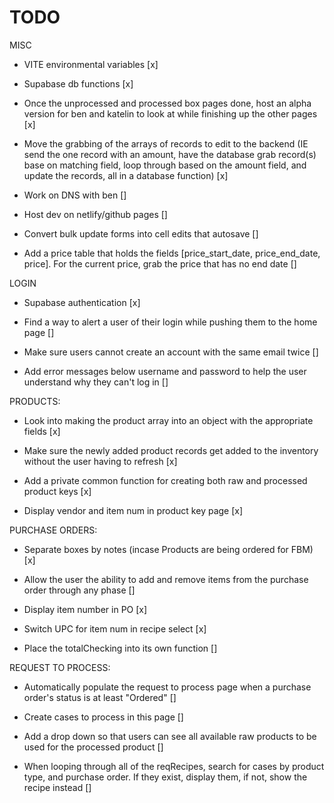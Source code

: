 # TODO
MISC
- VITE environmental variables [x]

- Supabase db functions [x]

- Once the unprocessed and processed box pages done, host an alpha version for ben and katelin to look at while finishing up the other pages [x]

- Move the grabbing of the arrays of records to edit to the backend (IE send the one record with an amount, have the database grab record(s) base on matching field, loop through based on the amount field, and update the records, all in a database function) [x]

- Work on DNS with ben []

- Host dev on netlify/github pages []

- Convert bulk update forms into cell edits that autosave []

- Add a price table that holds the fields [price_start_date, price_end_date, price]. For the current price, grab the 
price that has no end date []

LOGIN
- Supabase authentication [x]

- Find a way to alert a user of their login while pushing them to the home page []

- Make sure users cannot create an account with the same email twice []

- Add error messages below username and password to help the user understand why they can't log in []

PRODUCTS: 
- Look into making the product array into an object with the appropriate fields [x]

- Make sure the newly added product records get added to the inventory without the user having to refresh [x]
  
- Add a private common function for creating both raw and processed product keys [x]

- Display vendor and item num in product key page [x]

PURCHASE ORDERS: 
- Separate boxes by notes (incase Products are being ordered for FBM) [x]

- Allow the user the ability to add and remove items from the purchase order through any phase []
  
- Display item number in PO [x]

- Switch UPC for item num in recipe select [x]

- Place the totalChecking into its own function []

REQUEST TO PROCESS:
- Automatically populate the request to process page when a purchase order's status is at least "Ordered" []

- Create cases to process in this page []

- Add a drop down so that users can see all available raw products to be used for the processed product []

- When looping through all of the reqRecipes, search for cases by product type, and purchase order. If they exist, display them, if not, show the recipe instead []
